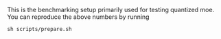 This is the benchmarking setup primarily used for testing quantized moe. You can reproduce the above numbers by running

`sh scripts/prepare.sh`
